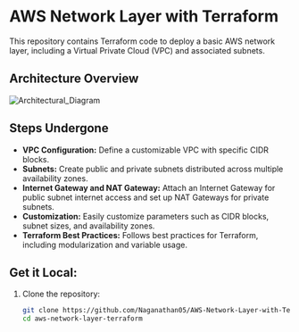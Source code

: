 # AWS Network Layer with Terraform

This repository contains Terraform code to deploy a basic AWS network layer, including a Virtual Private Cloud (VPC) and associated subnets.

## Architecture Overview

![Architectural_Diagram](https://github.com/Naganathan05/AWS-Network-Layer-with-Terraform/assets/116747452/1005d531-abc1-4a96-9526-5e944e2ee21f)

## Steps Undergone


- **VPC Configuration:** Define a customizable VPC with specific CIDR blocks.
- **Subnets:** Create public and private subnets distributed across multiple availability zones.
- **Internet Gateway and NAT Gateway:** Attach an Internet Gateway for public subnet internet access and set up NAT Gateways for private subnets.
- **Customization:** Easily customize parameters such as CIDR blocks, subnet sizes, and availability zones.
- **Terraform Best Practices:** Follows best practices for Terraform, including modularization and variable usage.

## Get it Local:

1. Clone the repository:

    ```bash
    git clone https://github.com/Naganathan05/AWS-Network-Layer-with-Terraform.git
    cd aws-network-layer-terraform
    ```
